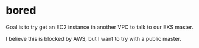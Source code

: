 # bored

Goal is to try get an EC2 instance in another VPC to talk to our EKS master.

I believe this is blocked by AWS, but I want to try with a public master.
